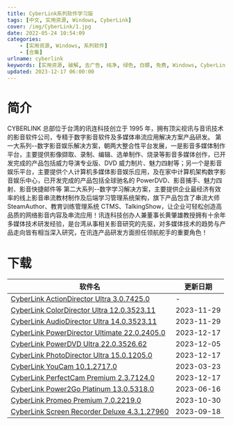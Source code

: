```yaml
---
title: CyberLink系列软件学习版
tags: [中文, 实用资源, Windows, CyberLink]
cover: /img/CyberLink/1.jpg
date: 2022-05-24 10:54:09
categories:
    - [实用资源, Windows, 系列软件]
    - [合集]
urlname: cyberlink
keywords: [实用资源, 破解, 去广告, 纯净, 绿色, 白嫖, 免费, Windows, CyberLink]
updated: 2023-12-17 06:00:00
---
```


# 简介

CYBERLINK 总部位于台湾的讯连科技创立于 1995 年，拥有顶尖视讯与音讯技术的影音软件公司，专精于数字影音软件及多媒体串流应用解决方案产品研发。
第一大系列--数字影音娱乐解决方案，朝两大整合性平台发展，一是影音多媒体制作平台，主要提供影像撷取、录制、编辑、选单制作、烧录等影音多媒体创作，已开发完成的产品包括威力导演专业版、DVD 威力制片、魅力四射等；另一个是影音娱乐平台，主要提供个人计算机多媒体影音娱乐应用，及在家中计算机架构数字影音娱乐中心，已开发完成的产品包括全球驰名的 PowerDVD、影音捕手、魅力四射、影音快捷邮件等
第二大系列--数字学习解决方案，主要提供企业最经济有效率的线上影音串流教材制作及后端学习管理系统架构，旗下产品包含了串流大师 SteamAuthor、教育训练管理系统 CTMS、TalkingShow，让企业可轻松创造高品质的网络影音内容及串流应用！讯连科技创办人兼董事长黄肇雄教授拥有十余年多媒体技术研发经验，是台湾从事相关影音研究的先驱，对多媒体技术的趋势与产品走向皆有相当深入研究，在讯连产品研发方面担任领航舵手的重要角色！

# 下载

| 软件名                                                                                                                        | 更新日期   |
| ----------------------------------------------------------------------------------------------------------------------------- | ---------- |
| [CyberLink ActionDirector Ultra 3.0.7425.0](/download/index.html?f=CyberLink%20ActionDirector%20Ultra%203.0.7425.0%20x64.7z)  | -          |
| [CyberLink ColorDirector Ultra 12.0.3523.11](/download/index.html?f=CyberLink-ColorDirector-Ultra-2024-v12.0.3523.11.zip)     | 2023-11-29 |
| [CyberLink AudioDirector Ultra 14.0.3523.11](/download/index.html?f=CyberLink-AudioDirector-Ultra-2024-v14.0.3523.11.zip)     | 2023-11-29 |
| [CyberLink PowerDirector Ultimate 22.0.2405.0](/download/index.html?f=CyberLink-PowerDirector-Ultimate-2024-v22.0.2405.0.zip) | 2023-12-17 |
| [CyberLink PowerDVD Ultra 22.0.3526.62](/download/index.html?f=CyberLink-PowerDVD-Ultra-22.0.3526.62.zip)                     | 2023-12-05 |
| [CyberLink PhotoDirector Ultra 15.0.1205.0](/download/index.html?f=CyberLink-PhotoDirector-Ultra-2024-v15.0.1205.0.zip)       | 2023-12-17 |
| [CyberLink YouCam 10.1.2717.0](/download/index.html?f=CyberLink-YouCam-10.1.2717.0.zip)                                       | 2023-03-23 |
| [CyberLink PerfectCam Premium 2.3.7124.0](/download/index.html?f=CyberLink-PerfectCam-Premium-2.3.7124.0.zip)                  | 2023-12-17 |
| [CyberLink Power2Go Platinum 13.0.5318.0](/download/index.html?f=CyberLink-Power2Go-Platinum-13.0.5318.0.zip)                 | 2023-06-16 |
| [CyberLink Promeo Premium 7.0.2219.0](/download/index.html?f=CyberLink-Promeo-Premium-7.0.2219.0.zip)                         | 2023-10-30 |
| [CyberLink Screen Recorder Deluxe 4.3.1.27960](/download/index.html?f=CyberLink-Screen-Recorder-Deluxe-4.3.1.27960.zip)       | 2023-09-18 |
